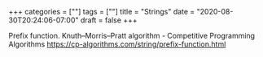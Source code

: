 +++
categories = [""]
tags = [""]
title = "Strings"
date = "2020-08-30T20:24:06-07:00"
draft = false
+++

Prefix function. Knuth–Morris–Pratt algorithm - Competitive Programming Algorithms
https://cp-algorithms.com/string/prefix-function.html
